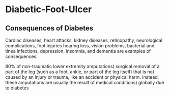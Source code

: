 # Diabetic-Foot-Ulcer
## Consequences of Diabetes
Cardiac diseases, heart attacks, kidney diseases, retinopathy, neurological complications, foot injuries hearing loss, vision problems, bacterial and tinea infections, depression, insomnia, and dementia are examples of consequences.

80% of non-traumatic lower extremity amputations( surgical removal of a part of the leg (such as a foot, ankle, or part of the leg itself) that is not caused by an injury or trauma, like an accident or physical harm. Instead, these amputations are usually the result of medical conditions) globally due to diabetes
